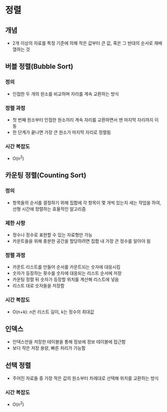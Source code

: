 # 정렬

## 개념

- 2개 이상의 자료를 특정 기준에 의해 작은 값부터 큰 값, 혹은 그 반대의 순서로 재배열하는 것



## 버블 정렬(Bubble Sort)

### 정의

- 인접한 두 개의 원소를 비교하며 자리를 계속 교환하는 방식

### 정렬 과정

- 첫 번째 원소부터 인접한 원소끼리 계속 자리를 교환하면서 맨 마지막 자리까지 이동
- 한 단계가 끝나면 가장 큰 원소가 마지막 자리로 정렬됨

### 시간 복잡도

- O(n<sup>2</sup>)



## 카운팅 정렬(Counting Sort)

### 정의

- 항목들의 순서를 결정하기 위해 집합에 각 항목이 몇 개씩 있는지 세는 작업을 하여, 선형 시간에 정렬하는 효율적인 알고리즘

### 제한 사항

- 정수나 정수로 표현할 수 있는 자료형만 가능
- 카운트들을 위해 충분한 공간을 할당하려면 집합 내 가장 큰 정수를 알아야 됨

### 정렬 과정

- 카운트 리스트를 만들어 순서를 카운트되는 숫자에 대응시킴
- 숫자가 등장하는 횟수를 숫자에 대응되는 리스트 순서에 저장
- 카운팅 정렬 뒤 숫자가 등장할 위치를 계산해 리스트에 넣음
- 리스트 대로 숫자들을 저장함

### 시간 복잡도

- O(n+k): n은 리스트 길이, k는 정수의 최대값



## 인덱스

- 인덱스만을 저장한 테이블을 통해 정보에 정보 테이블에 접근함
- 보다 작은 저장 용량, 빠른 처리가 가능함



## 선택 정렬

- 주어진 자료들 중 가장 작은 값의 원소부터 차례대로 선택해 위치를 교환하는 방식

### 시간 복잡도

- O(n<sup>2</sup>)